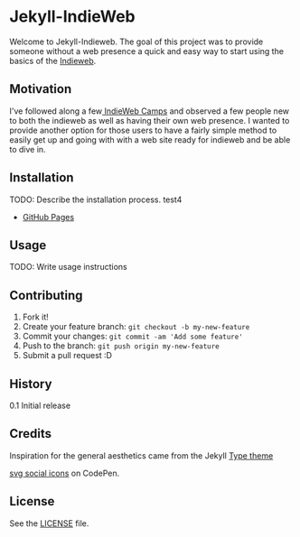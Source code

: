 # Jekyll-IndieWeb

Welcome to Jekyll-Indieweb. The goal of this project was to provide someone without a web presence a quick and easy way to start using the basics of the [Indieweb](https://indiewebcamp.com).

## Motivation

I've followed along a few[ IndieWeb Camps](https://indiewebcamp.com/IWC) and observed a few people new to both the indieweb as well as having their own web presence. I wanted to provide another option for those users to have a fairly simple method to easily get up and going with with a web site ready for indieweb and be able to dive in.

## Installation

TODO: Describe the installation process. test4

* [GitHub Pages](https://pages.github.com)


## Usage

TODO: Write usage instructions

## Contributing

1. Fork it!
2. Create your feature branch: `git checkout -b my-new-feature`
3. Commit your changes: `git commit -am 'Add some feature'`
4. Push to the branch: `git push origin my-new-feature`
5. Submit a pull request :D

## History

0.1 Initial release

## Credits

Inspiration for the general aesthetics came from the Jekyll [Type theme](https://github.com/rohanchandra/type-theme)

[svg social icons](http://codepen.io/ruandre/pen/howFi) on CodePen.

## License

See the [LICENSE](https://github.com/jekyll/jekyll/blob/master/LICENSE) file.
